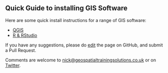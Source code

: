 ## Quick Guide to installing GIS Software

Here are some quick install instructions for a range of GIS software:
- [QGIS](qgis)
- [R & RStudio](r-rstudio)

If you have any suggestions, please do [edit](https://github.com/nickbearman/installing-software/edit/master/index.md) the page on GitHub, and submit a Pull Request.

Comments are welcome to [nick@geospatialtrainingsolutions.co.uk](mailto:nick@geospatialtrainingsolutions.co.uk) or on [Twitter](https://www.twitter.com/nickbearmanuk). 

